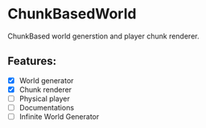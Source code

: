 # ChunkBasedWorld

ChunkBased world generstion and player chunk renderer.

## Features:

- [x] World generator
- [x] Chunk renderer
- [ ] Physical player
- [ ] Documentations
- [ ] Infinite World Generator

